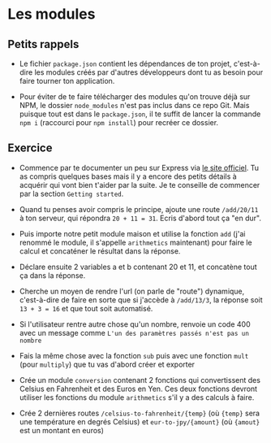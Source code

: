 # Les modules

## Petits rappels

- Le fichier `package.json` contient les dépendances de ton projet, c'est-à-dire les modules créés par d'autres développeurs dont tu as besoin pour faire tourner ton application.

- Pour éviter de te faire télécharger des modules qu'on trouve déjà sur NPM, le dossier `node_modules` n'est pas inclus dans ce repo Git. Mais puisque tout est dans le `package.json`, il te suffit de lancer la commande `npm i` (raccourci pour `npm install`) pour recréer ce dossier.

## Exercice

- Commence par te documenter un peu sur Express via [le site officiel](http://expressjs.com/). Tu as compris quelques bases mais il y a encore des petits détails à acquérir qui vont bien t'aider par la suite. Je te conseille de commencer par la section `Getting started`.

- Quand tu penses avoir compris le principe, ajoute une route `/add/20/11` à ton serveur, qui répondra `20 + 11 = 31`. Ecris d'abord tout ça "en dur".

- Puis importe notre petit module maison et utilise la fonction `add` (j'ai renommé le module, il s'appelle `arithmetics` maintenant) pour faire le calcul et concaténer le résultat dans la réponse.

- Déclare ensuite 2 variables a et b contenant 20 et 11, et concatène tout ça dans la réponse.

- Cherche un moyen de rendre l'url (on parle de "route") dynamique, c'est-à-dire de faire en sorte que si j'accède à `/add/13/3`, la réponse soit `13 + 3 = 16` et que tout soit automatisé.

- Si l'utilisateur rentre autre chose qu'un nombre, renvoie un code 400 avec un message comme `L'un des paramètres passés n'est pas un nombre`

- Fais la même chose avec la fonction `sub` puis avec une fonction `mult` (pour `multiply`) que tu vas d'abord créer et exporter

- Crée un module `conversion` contenant 2 fonctions qui convertissent des Celsius en Fahrenheit et des Euros en Yen. Ces deux fonctions devront utiliser les fonctions du module `arithmetics` s'il y a des calculs à faire.

- Crée 2 dernières routes `/celsius-to-fahrenheit/{temp}` (où `{temp}` sera une température en degrés Celsius) et `eur-to-jpy/{amount}` (où `{amout}` est un montant en euros)